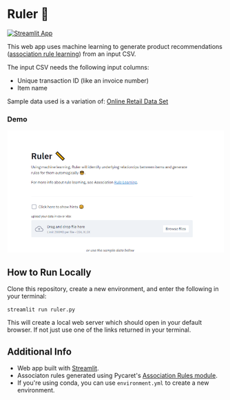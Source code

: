 # Ruler 📏

[![Streamlit App](https://static.streamlit.io/badges/streamlit_badge_black_white.svg)](https://share.streamlit.io/batmanscode/ruler/main/ruler.py)

This web app uses machine learning to generate product recommendations ([association rule learning](https://en.wikipedia.org/wiki/Association_rule_learning)) from an input CSV.

The input CSV needs the following input columns:

* Unique transaction ID (like an invoice number)
* Item name

Sample data used is a variation of: [Online Retail Data Set](https://archive.ics.uci.edu/ml/datasets/online+retail)


### Demo
![demo](https://github.com/batmanscode/ruler/blob/main/demo.gif)

## How to Run Locally
Clone this repository, create a new environment, and enter the following in your terminal:
```shell
streamlit run ruler.py
```
This will create a local web server which should open in your default browser. If not just use one of the links returned in your terminal.

## Additional Info
* Web app built with [Streamlit](https://github.com/streamlit/streamlit).
* Associaton rules generated using Pycaret's [Association Rules module](https://pycaret.readthedocs.io/en/latest/api/arules.html).
* If you're using conda, you can use `environment.yml` to create a new environment.
